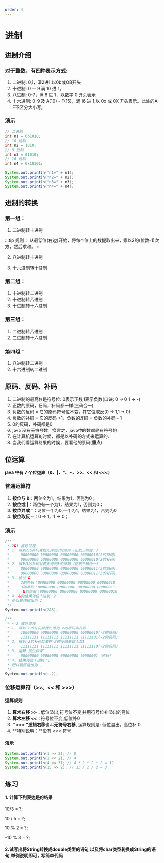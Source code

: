 ```yaml
---
order: 4
---
```

# 进制
<!-- more -->

## 进制介绍

### 对于整数，有四种表示方式:

1. 二进制: 0,1，满2进1.以0b或OB开头
2. 十进制: 0 -- 9  满  10  进 1。
3. 八进制: 0-7，满 8 进 1，以数字 0 开头表示
4. 十六进制: 0-9 及 A(10) - F(15)，满 16 进 1.以 0x 或 0X 开头表示。此处的A-F不区分大小写。

### 演示

```java
// 二进制
int n1 = 0b1010;
// 10 进制
int n2 = 1010;
// 8 进制
int n3 = 01010;
// 16 进制
int n4 = 0x10101;

System.out.println("n1=" + n1);
System.out.println("n2=" + n2);
System.out.println("n3=" + n3);
System.out.println("n4=" + n4);
```

## 进制的转换

### 第一组：

1. 二进制转十进制

:::tip 规则： 从最低位(右边)开始，将每个位上的数提取出来，乘以2的(位数-1)次方，然后求和。
:::

2. 八进制转十进制

3. 十六进制转十进制

### 第二组：

1. 十进制转二进制
2. 十进制转八进制
3. 十进制转十六进制

### 第三组：

1. 二进制转八进制
2. 二进制转十六进制

### 第四组：

1. 八进制转二进制
2. 十六进制转二进制

## 原码、反码、补码

1. 二进制的最高位是符号位: 0表示正数,1表示负数(口诀: 0 -> 0 1 -> -)
2. 正数的原码，反码，补码都一样(三码合一)
3. 负数的反码 = 它的原码符号位不变，其它位取反(0 -> 1,1 -> 0)
4. 负数的补码 = 它的反码 +1，负数的反码  = 负数的补码 - 1
5. 0的反码，补码都是0
6. java 没有无符号数，换言之，java中的数都是有符号的
7. 在计算机运算的时候，都是以补码的方式来运算的.
8. 当我们看运算结果的时候，要看他的原码(**重点**)

## 位运算

**java 中有 7 个位运算（&、|、^、~、>>、<<  和 <<<）**

### 普通运算符

1. **按位与 &**：两位全为1，结果为1，否则为0；
2. **按位或 |**：两位有一个为1，结果为1，否则为0；
3. **按位异或 ^**：两位一个为0,一个为1，结果为1，否则为0
4. **按位取反 ~**：0 -> 1，1 -> 0；

### 演示

```java
/**
 * 2&3 推导过程
 * 1. 得到2的补码就要先得到2的原码（正数三码合一）
 *     00000000 00000000 00000000 00000010(2的原码)
 *     00000000 00000000 00000000 00000010(2的补码)
 * 2. 得到3的补码就要先得到3的原码（正数三码合一）
 *     00000000 00000000 00000000 00000011(3的原码)
 *     00000000 00000000 00000000 00000011(3的补码)
 * 3. 换位 &
 *	   2的补码：00000000 00000000 00000000 00000010
 * 	   3的补码：00000000 00000000 00000000 00000011
 *      &的结果：00000000 00000000 00000000 00000010
 * 4. &的结果转位十进制：2
 * 所以最终输出为 2
 */
Syetem.out.println(2&3);

/**
 * ~-2 推导过程
 * 1. 得到-2的补码就要先得到-2的原码和反码
 *     10000000 00000000 00000000 00000010(-2的原码)
 *     11111111 11111111 11111111 11111101(-2的反码)
 * 2. 得到-2的补码就要在-2的反码基础上加1
 *     11111111 11111111 11111111 11111110(-2的反码)
 * 3. 运算 按位异或^
 *	   00000000 00000000 00000000 00000001（原码）
 * 4. 结果转位十进制：1
 * 所以最终输出为 1
 */
Syetem.out.println(~-2);


```

### 位移运算符（>>、<<  和  >>>）

#### 运算规则

1. **算术右移 >>**：低位溢出,符号位不变,并用符号位补溢出的高位
2. **算术左移 <<**：符号位不变,低位补0
3. **“ >>> ”逻辑右移**也叫**无符号右移**, 运算规则是: 低位溢出，高位补 0
4. **特别说明：**没有 <<< 符号

#### 演示

```java
System.out.println(1 >> 2); // 0
System.out.println(1 << 2); // 4
System.out.println(4 << 3); // 4 * 2 * 2 * 2 = 32
System.out.println(15 >> 2); // 15 / 2 / 2 = 3
```

## 练习

#### 1. 计算下列表达是的结果

10/3 = ?; 

10 / 5 = ?;

10 % 2 = ?;

-10 % 3 = ?;

#### 2.试写出将String转换成double类型的语句,以及将char类型转换成String的语句,举例说明即可，写简单代码

